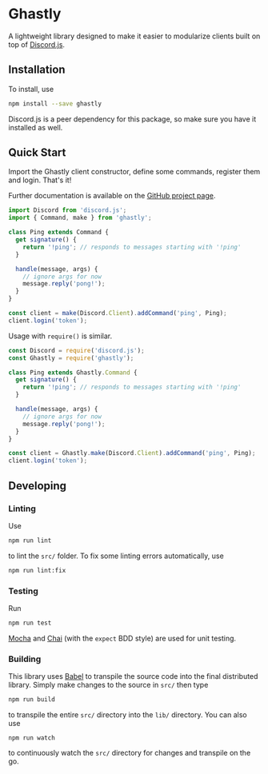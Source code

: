 # Ghastly

A lightweight library designed to make it easier to modularize clients built on top of [Discord.js](http://hydrabolt.github.io/discord.js/).

## Installation

To install, use

```bash
npm install --save ghastly
```

Discord.js is a peer dependency for this package, so make sure you have it installed as well.

## Quick Start

Import the Ghastly client constructor, define some commands, register them and login. That's it!

Further documentation is available on the [GitHub project page](https://hkwu.github.io/ghastly).

```js
import Discord from 'discord.js';
import { Command, make } from 'ghastly';

class Ping extends Command {
  get signature() {
    return '!ping'; // responds to messages starting with '!ping'
  }

  handle(message, args) {
    // ignore args for now
    message.reply('pong!');
  }
}

const client = make(Discord.Client).addCommand('ping', Ping);
client.login('token');
```

Usage with `require()` is similar.

```js
const Discord = require('discord.js');
const Ghastly = require('ghastly');

class Ping extends Ghastly.Command {
  get signature() {
    return '!ping'; // responds to messages starting with '!ping'
  }

  handle(message, args) {
    // ignore args for now
    message.reply('pong!');
  }
}

const client = Ghastly.make(Discord.Client).addCommand('ping', Ping);
client.login('token');
```

## Developing

### Linting

Use

```bash
npm run lint
```

to lint the `src/` folder. To fix some linting errors automatically, use

```bash
npm run lint:fix
```

### Testing

Run

```bash
npm run test
```

[Mocha](https://mochajs.org/) and [Chai](http://chaijs.com/) (with the `expect` BDD style) are used for unit testing.

### Building

This library uses [Babel](https://babeljs.io/) to transpile the source code into the final distributed library. Simply make changes to the source in `src/` then type

```bash
npm run build
```

to transpile the entire `src/` directory into the `lib/` directory. You can also use

```
npm run watch
```

to continuously watch the `src/` directory for changes and transpile on the go.
